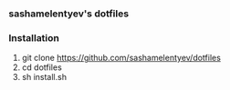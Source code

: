 ### sashamelentyev's dotfiles

### Installation
1. git clone https://github.com/sashamelentyev/dotfiles
2. cd dotfiles
3. sh install.sh
